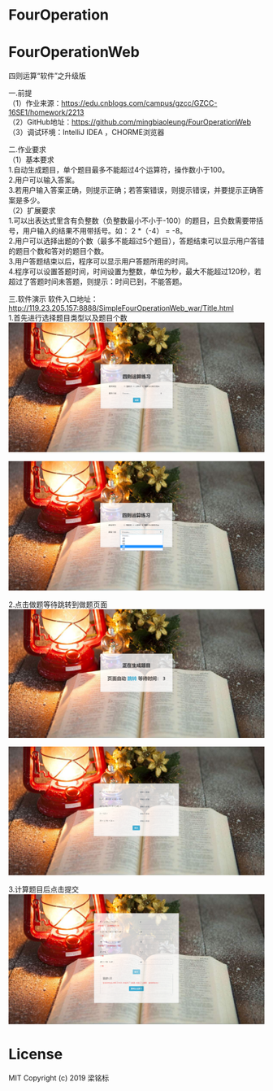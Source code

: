 # FourOperation

# FourOperationWeb
四则运算“软件”之升级版

一.前提  
（1）作业来源：https://edu.cnblogs.com/campus/gzcc/GZCC-16SE1/homework/2213  
（2）GitHub地址：https://github.com/mingbiaoleung/FourOperationWeb  
（3）调试环境：IntelliJ IDEA ，CHORME浏览器  

二.作业要求  
（1）基本要求  
   1.自动生成题目，单个题目最多不能超过4个运算符，操作数小于100。  
   2.用户可以输入答案。  
   3.若用户输入答案正确，则提示正确；若答案错误，则提示错误，并要提示正确答案是多少。  
（2）扩展要求  
    1.可以出表达式里含有负整数（负整数最小不小于-100）的题目，且负数需要带括号，用户输入的结果不用带括号。如： 2 *（-4） = -8。  
    2.用户可以选择出题的个数（最多不能超过5个题目），答题结束可以显示用户答错的题目个数和答对的题目个数。  
    3.用户答题结束以后，程序可以显示用户答题所用的时间。  
    4.程序可以设置答题时间，时间设置为整数，单位为秒，最大不能超过120秒，若超过了答题时间未答题，则提示：时间已到，不能答题。  
    
三.软件演示
软件入口地址：http://119.23.205.157:8888/SimpleFourOperationWeb_war/Title.html  
1.首先进行选择题目类型以及题目个数  
![选择题目类型以及题目个数](https://github.com/luengmingbiao/FourOperation/blob/FourOperationWeb/SimpleFourOperationWeb/src/main/webapp/images/1.png)

![选择题目类型以及题目个数](https://github.com/luengmingbiao/FourOperation/blob/FourOperationWeb/SimpleFourOperationWeb/src/main/webapp/images/2.png)

2.点击做题等待跳转到做题页面
![点击做题等待跳转到做题页面](https://github.com/luengmingbiao/FourOperation/blob/FourOperationWeb/SimpleFourOperationWeb/src/main/webapp/images/3.png)

![点击做题等待跳转到做题页面](https://github.com/luengmingbiao/FourOperation/blob/FourOperationWeb/SimpleFourOperationWeb/src/main/webapp/images/4.png)

3.计算题目后点击提交
![计算题目后点击提交](https://github.com/luengmingbiao/FourOperation/blob/FourOperationWeb/SimpleFourOperationWeb/src/main/webapp/images/5.png)

# License
MIT Copyright (c) 2019 梁铭标
